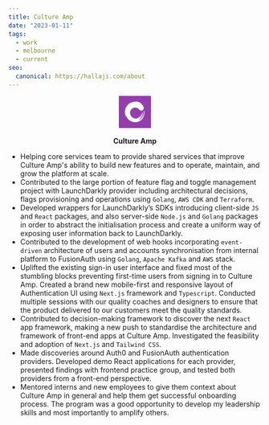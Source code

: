 ```yaml
---
title: Culture Amp
date: "2023-01-11"
tags:
  - work
  - melbourne
  - current
seo:
  canonical: https://hallaji.com/about
---
```


<p align='center'>
  <img src='/stories/cultureamp/cultureamp.png' height='64' />
</p>
<p align='center'>
  <b>Culture Amp</b><br />
</p>

- Helping core services team to provide shared services that improve Culture Amp's
  ability to build new features and to operate, maintain, and grow the platform
  at scale.
- Contributed to the large portion of feature flag and toggle management project
  with LaunchDarkly provider including architectural decisions, flags provisioning
  and operations using `Golang`, `AWS CDK` and `Terraform`.
- Developed wrappers for LaunchDarkly’s SDKs introducing client-side `JS` and `React`
  packages, and also server-side `Node.js` and `Golang` packages in order to abstract
  the initialisation process and create a uniform way of exposing user information
  back to LaunchDarkly.
- Contributed to the development of web hooks incorporating `event-driven` architecture
  of users and accounts synchronisation from internal platform to FusionAuth using
  `Golang`, `Apache Kafka` and `AWS` stack.
- Uplifted the existing sign-in user interface and fixed most of the stumbling
  blocks preventing first-time users from signing in to Culture Amp. Created a brand
  new mobile-first and responsive layout of Authentication UI using `Next.js`
  framework and `Typescript`. Conducted multiple sessions with our quality coaches
  and designers to ensure that the product delivered to our customers meet the
  quality standards.
- Contributed to decision-making framework to discover the next `React` app
  framework, making a new push to standardise the architecture and framework of
  front-end apps at Culture Amp. Investigated the feasibility and adoption of
  `Next.js` and `Tailwind CSS`.
- Made discoveries around Auth0 and FusionAuth authentication providers. Developed
  demo React applications for each provider, presented findings with frontend
  practice group, and tested both providers from a front-end perspective.
- Mentored interns and new employees to give them context about Culture Amp in
  general and help them get successful onboarding process. The program was a
  good opportunity to develop my leadership skills and most importantly to
  amplify others.
